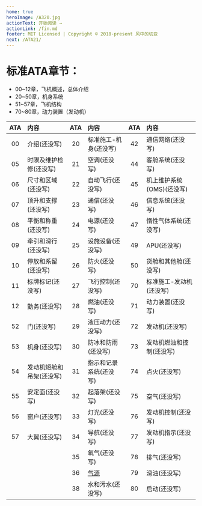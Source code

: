 ```yaml
---
home: true
heroImage: /A320.jpg
actionText: 开始阅读 →
actionLink: /fin.md
footer: MIT Licensed | Copyright © 2018-present 风中的切变
next: /ATA21/
---
```


# 标准ATA章节：

- 00~12章，飞机概述，总体介绍
- 20~50章，机身系统
- 51~57章，飞机结构
- 70~80章，动力装置（发动机）

| ATA | 内容          | ATA | 内容        | ATA | 内容           |
|:---:|:--------------|:---:|:-----------|:---:|:--------------|
| 00 | 介绍(还没写)           | 20 | 标准施工-机身(还没写)  | 42 | 通信网络(还没写)        |
| 05 | 时限及维护检修(还没写)   | 21 | 空调(还没写)          | 44 | 客舱系统(还没写)         |
| 06 | 尺寸和区域(还没写)      | 22 | 自动飞行(还没写)      | 45 | 机上维护系统(OMS)(还没写) |
| 07 | 顶升和支撑(还没写)      | 23 | 通信(还没写)          | 46 | 信息系统(还没写)        |
| 08 | 平衡和称重(还没写)      | 24 | 电源(还没写)          | 47 | 惰性气体系统(还没写)     |
| 09 | 牵引和滑行(还没写)      | 25 | 设施设备(还没写)       | 49 | APU(还没写)            |
| 10 | 停放和系留(还没写)      | 26 | 防火(还没写)          | 50 | 货舱和其他舱(还没写)     |
| 11 | 标牌标记(还没写)        | 27 | 飞行控制(还没写)       | 70 | 标准施工-发动机(还没写)  |
| 12 | 勤务(还没写)           | 28 | 燃油(还没写)          | 71 | 动力装置(还没写)        |
| 52 | 门(还没写)             | 29 | 液压动力(还没写)       | 72 | 发动机(还没写)          |
| 53 | 机身(还没写)           | 30 | 防冰和防雨(还没写)      | 73 | 发动机燃油和控制(还没写)  |
| 54 | 发动机短舱和吊架(还没写) | 31 | 指示和记录系统(还没写)  | 74 | 点火(还没写)            |
| 55 | 安定面(还没写)         | 32 | 起落架(还没写)         | 75 | 空气(还没写)            |
| 56 | 窗户(还没写)           | 33 | 灯光(还没写)           | 76 | 发动机控制(还没写)       |
| 57 | 大翼(还没写)           | 34 | 导航(还没写)           | 77 | 发动机指示(还没写)       |
|    |                       | 35 | 氧气(还没写)          | 78 | 排气(还没写)            |
|    |                       | 36 | [气源](/ATA36/)       | 79 | 滑油(还没写)            |
|    |                       | 38 | 水和污水(还没写)       | 80 | 启动(还没写)            |